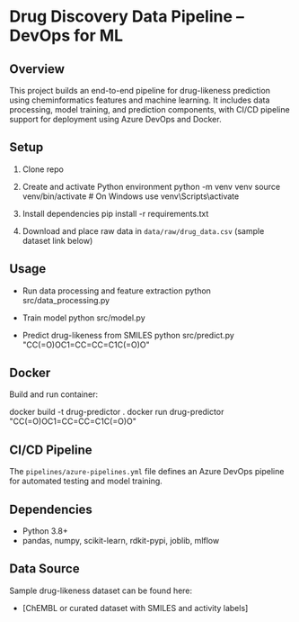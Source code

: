 # Drug Discovery Data Pipeline – DevOps for ML

## Overview
This project builds an end-to-end pipeline for drug-likeness prediction using cheminformatics features and machine learning. It includes data processing, model training, and prediction components, with CI/CD pipeline support for deployment using Azure DevOps and Docker.

## Setup

1. Clone repo
2. Create and activate Python environment
python -m venv venv
source venv/bin/activate # On Windows use venv\Scripts\activate


3. Install dependencies
pip install -r requirements.txt


4. Download and place raw data in `data/raw/drug_data.csv` (sample dataset link below)

## Usage

- Run data processing and feature extraction
python src/data_processing.py



- Train model
python src/model.py



- Predict drug-likeness from SMILES
python src/predict.py "CC(=O)OC1=CC=CC=C1C(=O)O"



## Docker

Build and run container:

docker build -t drug-predictor .
docker run drug-predictor "CC(=O)OC1=CC=CC=C1C(=O)O"



## CI/CD Pipeline

The `pipelines/azure-pipelines.yml` file defines an Azure DevOps pipeline for automated testing and model training.

## Dependencies

- Python 3.8+
- pandas, numpy, scikit-learn, rdkit-pypi, joblib, mlflow

## Data Source

Sample drug-likeness dataset can be found here:

- [ChEMBL or curated dataset with SMILES and activity labels]